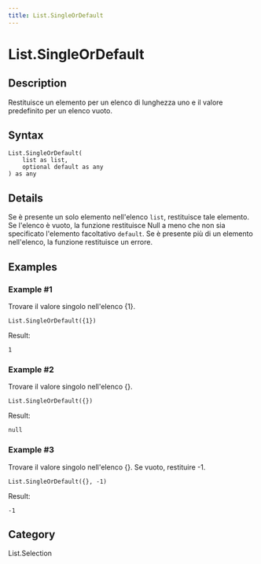 ```yaml
---
title: List.SingleOrDefault
---
```


# List.SingleOrDefault


## Description

Restituisce un elemento per un elenco di lunghezza uno e il valore predefinito per un elenco vuoto.


## Syntax

```powerquery
List.SingleOrDefault(
    list as list,
    optional default as any
) as any
```


## Details

Se è presente un solo elemento nell'elenco <code>list</code>, restituisce tale elemento.    Se l'elenco è vuoto, la funzione restituisce Null a meno che non sia specificato l'elemento facoltativo <code>default</code>. Se è presente più di un elemento nell'elenco, la funzione restituisce un errore.


## Examples

### Example #1 
Trovare il valore singolo nell&#39;elenco \{1}.
```powerquery
List.SingleOrDefault({1})
```

Result: 
```powerquery
1
```


### Example #2 
Trovare il valore singolo nell&#39;elenco \{}.
```powerquery
List.SingleOrDefault({})
```

Result: 
```powerquery
null
```


### Example #3 
Trovare il valore singolo nell&#39;elenco \{}. Se vuoto, restituire -1.
```powerquery
List.SingleOrDefault({}, -1)
```

Result: 
```powerquery
-1
```




## Category
List.Selection
